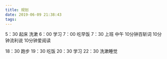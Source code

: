 ```yaml
---
title: 规划
date: 2019-06-09 21:38:43
tags:
---
```


5：30  起床 洗漱
6：00  学习 
7：00  吃早饭
7：30  上班
中午 10分钟百斩词
     10分钟流利说
     10分钟爱阅读

18：30  跑步
19：30  吃饭
20：30  学习
22：30  洗漱睡觉